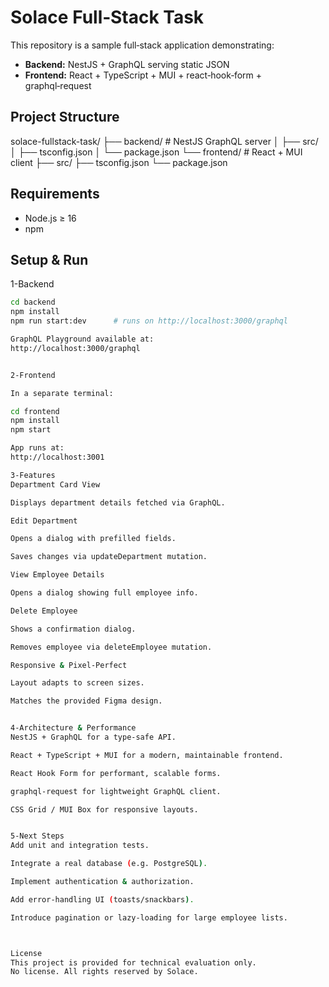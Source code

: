 # Solace Full‑Stack Task

This repository is a sample full‑stack application demonstrating:

- **Backend:** NestJS + GraphQL serving static JSON
- **Frontend:** React + TypeScript + MUI + react‑hook‑form + graphql‑request

## Project Structure

solace-fullstack-task/
├── backend/ # NestJS GraphQL server
│ ├── src/
│ ├── tsconfig.json
│ └── package.json
└── frontend/ # React + MUI client
├── src/
├── tsconfig.json
└── package.json

## Requirements

- Node.js ≥ 16
- npm

## Setup & Run

1-Backend

```bash
cd backend
npm install
npm run start:dev      # runs on http://localhost:3000/graphql

GraphQL Playground available at:
http://localhost:3000/graphql


2-Frontend

In a separate terminal:

cd frontend
npm install
npm start

App runs at:
http://localhost:3001

3-Features
Department Card View

Displays department details fetched via GraphQL.

Edit Department

Opens a dialog with prefilled fields.

Saves changes via updateDepartment mutation.

View Employee Details

Opens a dialog showing full employee info.

Delete Employee

Shows a confirmation dialog.

Removes employee via deleteEmployee mutation.

Responsive & Pixel‑Perfect

Layout adapts to screen sizes.

Matches the provided Figma design.


4-Architecture & Performance
NestJS + GraphQL for a type‑safe API.

React + TypeScript + MUI for a modern, maintainable frontend.

React Hook Form for performant, scalable forms.

graphql-request for lightweight GraphQL client.

CSS Grid / MUI Box for responsive layouts.


5-Next Steps
Add unit and integration tests.

Integrate a real database (e.g. PostgreSQL).

Implement authentication & authorization.

Add error‑handling UI (toasts/snackbars).

Introduce pagination or lazy‑loading for large employee lists.



License
This project is provided for technical evaluation only.
No license. All rights reserved by Solace.


```
